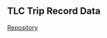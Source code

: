 ## TLC Trip Record Data

[Repository](https://www1.nyc.gov/site/tlc/about/tlc-trip-record-data.page)